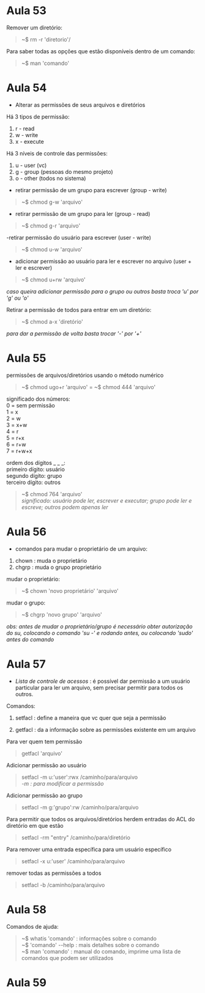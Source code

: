 # Aula 53

Remover um diretório:

> ~$ rm -r 'diretorio'/

Para saber todas as opções que estão disponíveis dentro de um comando:

> ~$ man 'comando'

# Aula 54

- Alterar as permissões de seus arquivos e diretórios

Há 3 tipos de permissão:
1. r - read
2. w - write
3. x - execute

Há 3 níveis de controle das permissões:
1. u - user (vc)
2. g - group (pessoas do mesmo projeto)
3. o - other (todos no sistema)

- retirar permissão de um grupo para escrever (group - write)
> ~$ chmod g-w 'arquivo'    

- retirar permissão de um grupo para ler (group - read)
> ~$ chmod g-r 'arquivo'  

-retirar permissão do usuário para escrever (user - write)
> ~$ chmod u-w 'arquivo'

- adicionar permissão ao usuário para ler e escrever no arquivo (user + ler e escrever)
> ~$ chmod u+rw 'arquivo'

_caso queira adicionar permissão para o grupo ou outros basta troca 'u' por 'g' ou 'o'_

Retirar a permissão de todos para entrar em um diretório:

> ~$ chmod a-x 'diretório' 

_para dar a permissão de volta basta trocar '-' por '+'_

# Aula 55 

permissões de arquivos/diretórios usando o método numérico

> ~$ chmod ugo+r 'arquivo' = ~$ chmod 444 'arquivo'

significado dos números:  
0 = sem permissão  
1 = x  
2 = w  
3 = x+w  
4 = r  
5 = r+x  
6 = r+w  
7 = r+w+x

ordem dos dígitos _ _ _:  
primeiro dígito: usuário  
segundo dígito: grupo  
terceiro dígito: outros

> ~$ chmod 764 'arquivo'  
_significado: usuário pode ler, escrever e executar; grupo pode ler e escreve; outros podem apenas ler_

# Aula 56 

- comandos para mudar o proprietário de um arquivo:

1. chown : muda o proprietário 
2. chgrp : muda o grupo proprietário

mudar o proprietário:

> ~$ chown 'novo proprietário' 'arquivo'

mudar o grupo:

> ~$ chgrp 'novo grupo' 'arquivo'

_obs: antes de mudar o proprietário/grupo é necessário obter autorização do su, colocando o comando 'su -' e rodando antes, ou colocando 'sudo' antes do comando_

# Aula 57 

- *Lista de controle de acessos* : é possível dar permissão a um usuário particular para ler um arquivo, sem precisar permitir para todos os outros.

Comandos:

1. setfacl : define  a maneira que vc quer que seja a permissão

2. getfacl : da a informação sobre as permissões existente em um arquivo

Para ver quem tem permissão 

> getfacl 'arquivo'

Adicionar permissão ao usuário

> setfacl -m u:'user':rwx /caminho/para/arquivo  
_-m : para modificar a permissão_

Adicionar permissão ao grupo 

> setfacl -m g:'grupo':rw /caminho/para/arquivo

Para permitir que todos os arquivos/diretórios herdem entradas do ACL do diretório em que estão 

> setfacl -rm "entry" /caminho/para/diretório

Para remover uma entrada específica para um usuário específico

> setfacl -x u:'user' /caminho/para/arquivo

remover todas as permissões a todos 

> setfacl -b /caminho/para/arquivo

# Aula 58 

Comandos de ajuda:

> ~$ whatis 'comando' : informações sobre o comando  
> ~$ 'comando' --help : mais detalhes sobre o comando  
> ~$ man 'comando' : manual do comando, imprime uma lista de comandos que podem ser utilizados  

# Aula 59
